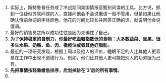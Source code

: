 1. 实际上，斯特鲁普任务成了冷战期间美国情报官甄别间谍的工具。比方说，抓到一位疑似苏联间谍的人，直接问他会不会说俄语一般不管用，但是如果让他确认俄语单词的字体颜色，他花的时间比较长并回答正确的话，就说明他会说俄语。
1. 最好的销售员之所以成功往往是因为先骗住了自己。
1. **为了保持稳定的自制力，你最好吃血糖指数低的食物：大多数蔬菜、坚果、很多生水果、奶酪、鱼、肉、橄榄油或者其他好脂肪。**
1. 最近的一项研究发现，根据上司以及他人的评价，睡眠不足的人比其他人更容易在工作中出现不道德行为。例如，他们比其他人更可能把别人的功劳据为己有。
1. **先把事情按轻重缓急排序，后划掉排在‘3’后的所有事情。**
1. 